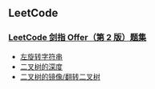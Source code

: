 ## LeetCode

### [LeetCode 剑指 Offer（第 2 版）题集](https://leetcode-cn.com/problemset/lcof/)

- [左旋转字符串](./lcof/左旋转字符串.md)
- [二叉树的深度](./lcof/二叉树的深度.md)
- [二叉树的镜像/翻转二叉树](./lcof/二叉树的镜像.md)
